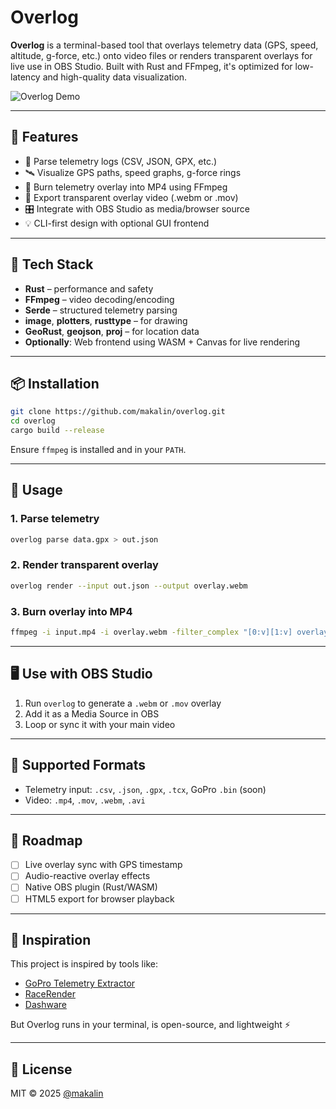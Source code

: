 # Overlog

**Overlog** is a terminal-based tool that overlays telemetry data (GPS, speed, altitude, g-force, etc.) onto video files or renders transparent overlays for live use in OBS Studio. Built with Rust and FFmpeg, it's optimized for low-latency and high-quality data visualization.

![Overlog Demo](demo.gif)

---

## 🚀 Features

- 📍 Parse telemetry logs (CSV, JSON, GPX, etc.)
- 🛰️ Visualize GPS paths, speed graphs, g-force rings
- 🎥 Burn telemetry overlay into MP4 using FFmpeg
- 🧊 Export transparent overlay video (.webm or .mov)
- 🎛️ Integrate with OBS Studio as media/browser source
- 💡 CLI-first design with optional GUI frontend

---

## 🧰 Tech Stack

- **Rust** – performance and safety
- **FFmpeg** – video decoding/encoding
- **Serde** – structured telemetry parsing
- **image**, **plotters**, **rusttype** – for drawing
- **GeoRust**, **geojson**, **proj** – for location data
- **Optionally**: Web frontend using WASM + Canvas for live rendering

---

## 📦 Installation

```bash
git clone https://github.com/makalin/overlog.git
cd overlog
cargo build --release
````

Ensure `ffmpeg` is installed and in your `PATH`.

---

## 🧪 Usage

### 1. Parse telemetry

```bash
overlog parse data.gpx > out.json
```

### 2. Render transparent overlay

```bash
overlog render --input out.json --output overlay.webm
```

### 3. Burn overlay into MP4

```bash
ffmpeg -i input.mp4 -i overlay.webm -filter_complex "[0:v][1:v] overlay=0:0" -c:a copy output.mp4
```

---

## 🖥️ Use with OBS Studio

1. Run `overlog` to generate a `.webm` or `.mov` overlay
2. Add it as a Media Source in OBS
3. Loop or sync it with your main video

---

## 📁 Supported Formats

* Telemetry input: `.csv`, `.json`, `.gpx`, `.tcx`, GoPro `.bin` (soon)
* Video: `.mp4`, `.mov`, `.webm`, `.avi`

---

## 📌 Roadmap

* [ ] Live overlay sync with GPS timestamp
* [ ] Audio-reactive overlay effects
* [ ] Native OBS plugin (Rust/WASM)
* [ ] HTML5 export for browser playback

---

## 🧠 Inspiration

This project is inspired by tools like:

* [GoPro Telemetry Extractor](https://goprotelemetryextractor.com/)
* [RaceRender](https://racerender.com/)
* [Dashware](https://www.dashware.net/)

But Overlog runs in your terminal, is open-source, and lightweight ⚡

---

## 📝 License

MIT © 2025 [@makalin](https://github.com/makalin)
